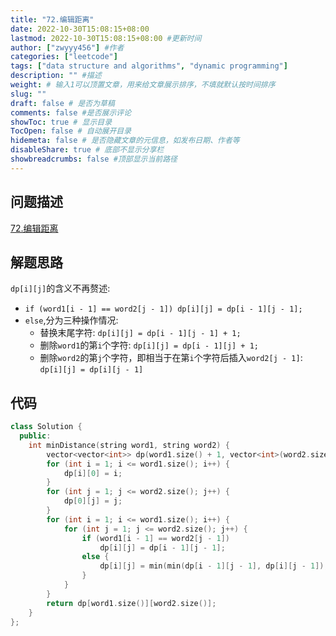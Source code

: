 ```yaml
---
title: "72.编辑距离"
date: 2022-10-30T15:08:15+08:00
lastmod: 2022-10-30T15:08:15+08:00 #更新时间
author: ["zwyyy456"] #作者
categories: ["leetcode"]
tags: ["data structure and algorithms", "dynamic programming"]
description: "" #描述
weight: # 输入1可以顶置文章，用来给文章展示排序，不填就默认按时间排序
slug: ""
draft: false # 是否为草稿
comments: false #是否展示评论
showToc: true # 显示目录
TocOpen: false # 自动展开目录
hidemeta: false # 是否隐藏文章的元信息，如发布日期、作者等
disableShare: true # 底部不显示分享栏
showbreadcrumbs: false #顶部显示当前路径
---
```

## 问题描述
[72.编辑距离](https://leetcode.cn/problems/edit-distance/)

## 解题思路
`dp[i][j]`的含义不再赘述:
- `if (word1[i - 1] == word2[j - 1]) dp[i][j] = dp[i - 1][j - 1];`
- `else`,分为三种操作情况:
    - 替换末尾字符: `dp[i][j] = dp[i - 1][j - 1] + 1;`
    - 删除`word1`的第`i`个字符: `dp[i][j] = dp[i - 1][j] + 1;`
    - 删除`word2`的第`j`个字符，即相当于在第`i`个字符后插入`word2[j - 1]`: `dp[i][j] = dp[i][j - 1]`    

## 代码
```cpp
class Solution {
  public:
    int minDistance(string word1, string word2) {
        vector<vector<int>> dp(word1.size() + 1, vector<int>(word2.size() + 1, 0));
        for (int i = 1; i <= word1.size(); i++) {
            dp[i][0] = i;
        }
        for (int j = 1; j <= word2.size(); j++) {
            dp[0][j] = j;
        }
        for (int i = 1; i <= word1.size(); i++) {
            for (int j = 1; j <= word2.size(); j++) {
                if (word1[i - 1] == word2[j - 1])
                    dp[i][j] = dp[i - 1][j - 1];
                else {
                    dp[i][j] = min(min(dp[i - 1][j - 1], dp[i][j - 1]), dp[i - 1][j]) + 1;
                }
            }
        }
        return dp[word1.size()][word2.size()];
    }
};
```

